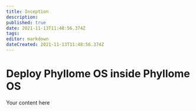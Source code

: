 ```yaml
---
title: Inception
description: 
published: true
date: 2021-11-13T11:48:56.374Z
tags: 
editor: markdown
dateCreated: 2021-11-13T11:48:56.374Z
---
```


# Deploy Phyllome OS inside Phyllome OS
Your content here